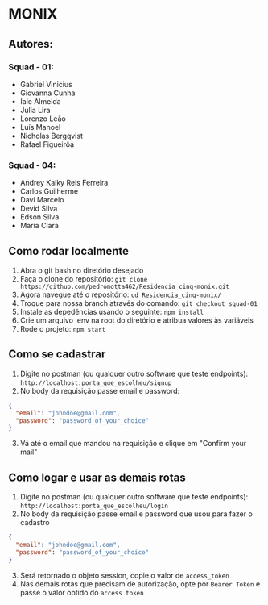 # MONIX
 
## Autores:
### Squad - 01:

- Gabriel Vinicius
- Giovanna Cunha
- Iale Almeida
- Julia Lira
- Lorenzo Leão
- Luís Manoel
- Nicholas Bergqvist
- Rafael Figueirôa

### Squad - 04:

- Andrey Kaiky Reis Ferreira
- Carlos Guilherme
- Davi Marcelo
- Devid Silva
- Edson Silva
- Maria Clara

## Como rodar localmente
1. Abra o git bash no diretório desejado
2. Faça o clone do repositório: `git clone https://github.com/pedromotta462/Residencia_cinq-monix.git`
3. Agora navegue até o repositório: `cd Residencia_cinq-monix/`
4. Troque para nossa branch através do comando: `git checkout squad-01`
5. Instale as depedências usando o seguinte: `npm install`
6. Crie um arquivo .env na root do diretório e atribua valores às variáveis
7. Rode o projeto: `npm start`


## Como se cadastrar
1. Digite no postman (ou qualquer outro software que teste endpoints): `http://localhost:porta_que_escolheu/signup`
2. No body da requisição passe email e password:
```json
{
  "email": "johndoe@gmail.com",
  "password": "password_of_your_choice"
}
```
3. Vá até o email que mandou na requisição e clique em "Confirm your mail"


## Como logar e usar as demais rotas
1. Digite no postman (ou qualquer outro software que teste endpoints): `http://localhost:porta_que_escolheu/login`
2. No body da requisição passe email e password que usou para fazer o cadastro
```json
{
  "email": "johndoe@gmail.com",
  "password": "password_of_your_choice"
}
```
3. Será retornado o objeto session, copie o valor de `access_token`
4. Nas demais rotas que precisam de autorização, opte por `Bearer Token` e passe o valor obtido do `access token`